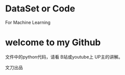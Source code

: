 # DataSet or Code
For Machine Learning
# welcome to my Github

文件中的python代码，请看 B站或youtube上 UP主的讲解。

文刀出品
